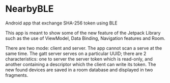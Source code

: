 # NearbyBLE
Android app that exchange SHA-256 token using BLE

This app is meant to show some of the new feature of the Jetpack Library such as the use of ViewModel, Data Binding, Navigation features and Room. 

There are two mode: client and server. The app cannot scan a serve at the same time.
The gatt server serves on a particular UUID; there are 2 characteristics: one to server the server token which is read-only, and another containing a descriptor which the client can write its token.
The new found devices are saved in a room database and displayed in two fragments. 

